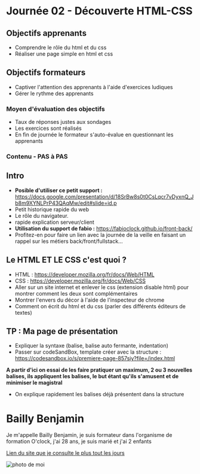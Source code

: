 # Journée 02 - Découverte HTML-CSS

## Objectifs apprenants
- Comprendre le rôle du html et du css
- Réaliser une page simple en html et css

## Objectifs formateurs
- Captiver l'attention des apprenants à l'aide d'exercices ludiques
- Gérer le rythme des apprenants

### Moyen d'évaluation des objectifs
- Taux de réponses justes aux sondages
- Les exercices sont réalisés
- En fin de journée le formateur s'auto-évalue en questionnant les apprenants

### Contenu - PAS à PAS


## Intro

- **Posible d'utiliser ce petit support :** https://docs.google.com/presentation/d/18SrBw8s0t0CsLqcr7vDyxnQ_Jb8m9XYNLPrP43QAqMw/edit#slide=id.p
- Petit historique rapide du web
- Le rôle du navigateur.
- rapide explication serveur/client
- **Utilisation du support de fabio :**  https://fabioclock.github.io/front-back/
- Profitez-en pour faire un lien avec la journée de la veille en faisant un rappel sur les métiers back/front/fullstack...

## Le HTML ET LE CSS c'est quoi ?

- HTML : https://developer.mozilla.org/fr/docs/Web/HTML
- CSS : https://developer.mozilla.org/fr/docs/Web/CSS
- Aller sur un site internet et enlever le css (extension disable html) pour montrer comment les deux sont complémentaires
- Montrer l'envers du décor à l'aide de l'inspecteur de chrome
- Comment on écrit du html et du css (parler des différents éditeurs de textes)

## TP : Ma page de présentation

- Expliquer la syntaxe (balise, balise auto fermante, indentation)
- Passer sur codeSandBox, template créer avec la structure : https://codesandbox.io/s/premiere-page-857siy?file=/index.html

**A partir d'ici on essai de les faire pratiquer un maximum, 2 ou 3 nouvelles balises, ils appliquent les balises, le but étant qu'ils s'amusent et de minimiser le magistral**

- On explique rapidement les balises déjà présentent dans la structure

<h1>Bailly Benjamin</h1>
<p>Je m'appelle Bailly Benjamin, je suis formateur dans l'organisme de formation O'clock, j'ai 28 ans, je suis marié et j'ai 2 enfants</p>
<p>
    <a href="https://stackoverflow.com/">Lien du site que je consulte le plus tout les jours</a>
</p>
<img src="https://images.unsplash.com/photo-1518020382113-a7e8fc38eac9?ixlib=rb-1.2.1&ixid=MnwxMjA3fDB8MHxwaG90by1wYWdlfHx8fGVufDB8fHx8&auto=format&fit=crop&w=717&q=80" alt="photo de moi">
    